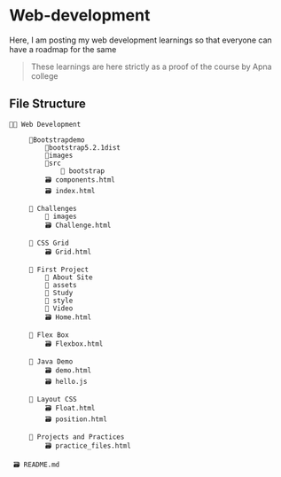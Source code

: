 # Web-development
Here, I am posting my web development learnings so that everyone can have a roadmap for the same

> These learnings are here strictly as a proof of the course by Apna college

## File Structure

```
👨‍💻 Web Development

     📂Bootstrapdemo
         📂bootstrap5.2.1dist
         📂images
         📂src
             📂 bootstrap
         🗃️ components.html
         🗃️ index.html

     📂 Challenges
         📂 images
         🗃️ Challenge.html 

     📂 CSS Grid
         🗃️ Grid.html

     📂 First Project
         📂 About Site
         📂 assets
         📂 Study
         📂 style
         📂 Video
         🗃️ Home.html

     📂 Flex Box
         🗃️ Flexbox.html

     📂 Java Demo
         🗃️ demo.html
         🗃️ hello.js

     📂 Layout CSS
         🗃️ Float.html
         🗃️ position.html

     📂 Projects and Practices
         🗃️ practice_files.html

 🗃️ README.md
```